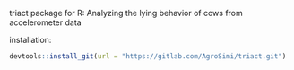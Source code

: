 triact package for R: Analyzing the lying behavior of cows from accelerometer data

installation:
```r
devtools::install_git(url = "https://gitlab.com/AgroSimi/triact.git")
```

